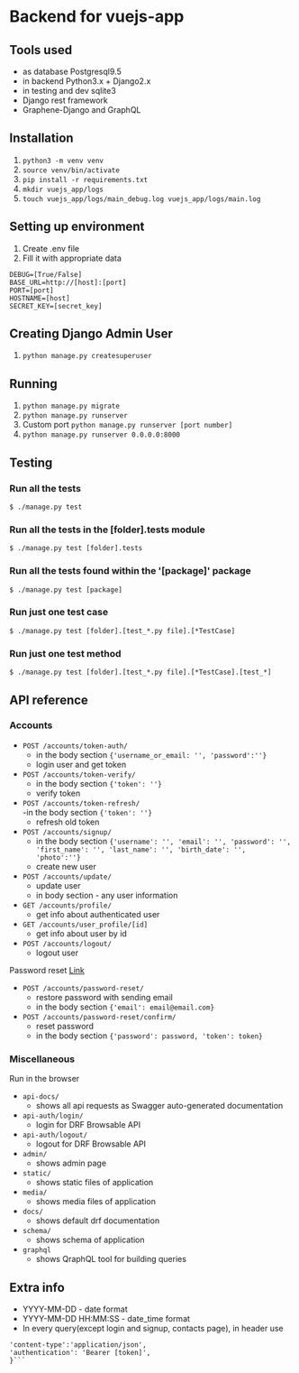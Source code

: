 # Backend for vuejs-app

## Tools used

- as database Postgresql9.5
- in backend Python3.x + Django2.x
- in testing and dev sqlite3
- Django rest framework
- Graphene-Django and GraphQL

## Installation

1. ```python3 -m venv venv```
2. ```source venv/bin/activate```
3. ```pip install -r requirements.txt```
4. ```mkdir vuejs_app/logs```
5. ```touch vuejs_app/logs/main_debug.log vuejs_app/logs/main.log```

## Setting up environment

1. Create .env file
2. Fill it with appropriate data

```DATABASE_URL=postgres://[username]:[password]@0.0.0.0:5432/[db_name]
DEBUG=[True/False]
BASE_URL=http://[host]:[port]
PORT=[port]
HOSTNAME=[host]
SECRET_KEY=[secret_key]
```

## Creating Django Admin User

1. ```python manage.py createsuperuser```

## Running

1. ```python manage.py migrate```
2. ```python manage.py runserver```
3. Custom port ```python manage.py runserver [port number]```
4. ```python manage.py runserver 0.0.0.0:8000```

## Testing

### Run all the tests

```$ ./manage.py test```

### Run all the tests in the [folder].tests module

```$ ./manage.py test [folder].tests```

### Run all the tests found within the '[package]' package

```$ ./manage.py test [package]```

### Run just one test case

```$ ./manage.py test [folder].[test_*.py file].[*TestCase]```

### Run just one test method

```$ ./manage.py test [folder].[test_*.py file].[*TestCase].[test_*]```

## API reference

### Accounts

- `POST /accounts/token-auth/`  
  - in the body section ```{'username_or_email: '', 'password':''}```
  - login user and get token
- `POST /accounts/token-verify/`  
  - in the body section ```{'token': ''}```
  - verify token
- `POST /accounts/token-refresh/`  
  -in the body section ```{'token': ''}```
  - refresh old token
- `POST /accounts/signup/`  
  - in the body section ```{'username': '', 'email': '', 'password': '', 'first_name': '', 'last_name': '', 'birth_date': '', 'photo':''}```
  - create new user
- `POST /accounts/update/`
  - update user
  - in body section - any user information
- `GET /accounts/profile/`
  - get info about authenticated user
- `GET /accounts/user_profile/[id]`
  - get info about user by id
- `POST /accounts/logout/`
  - logout user

Password reset [Link](https://github.com/anx-ckreuzberger/django-rest-passwordreset)

- `POST /accounts/password-reset/`
  - restore password with sending email
  - in the body section ```{'email': email@email.com}```
- `POST /accounts/password-reset/confirm/`
  - reset password
  - in the body section ```{'password': password, 'token': token}```

### Miscellaneous

Run in the browser

- `api-docs/`
  - shows all api requests as Swagger auto-generated documentation
- `api-auth/login/`
  - login for DRF Browsable API
- `api-auth/logout/`
  - logout for DRF Browsable API
- `admin/`
  - shows admin page
- `static/`
  - shows static files of application
- `media/`
  - shows media files of application
- `docs/`
  - shows default drf documentation
- `schema/`
  - shows schema of application
- `graphql`
  - shows QraphQL tool for building queries

## Extra info

- YYYY-MM-DD - date format
- YYYY-MM-DD HH:MM:SS - date_time format
- In every query(except login and signup, contacts page), in header use

```{
'content-type':'application/json',
'authentication': 'Bearer [token]',
}```
